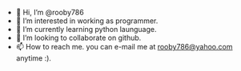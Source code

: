 - 👋 Hi, I’m @rooby786
- 👀 I’m interested in working as programmer.
- 🌱 I’m currently learning python launguage.
- 💞️ I’m looking to collaborate on github.
- 📫 How to reach me. you can e-mail me at rooby786@yahoo.com anytime :).

<!---
rooby786/rooby786 is a ✨ special ✨ repository because its `README.md` (this file) appears on your GitHub profile.
You can click the Preview link to take a look at your changes.
--->
